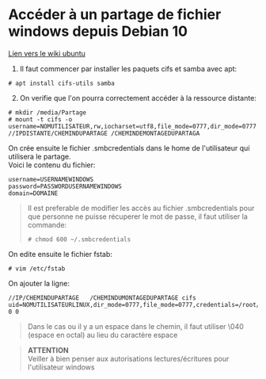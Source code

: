 # Accéder à un partage de fichier windows depuis Debian 10


[Lien vers le wiki ubuntu](https://doc.ubuntu-fr.org/tutoriel/monterpartagewindows)


1. Il faut commencer par installer les paquets cifs et samba avec apt:
```
# apt install cifs-utils samba
```

2. On verifie que l'on pourra correctement accéder à la ressource distante:
```
# mkdir /media/Partage
# mount -t cifs -o username=NOMUTILISATEUR,rw,iocharset=utf8,file_mode=0777,dir_mode=0777 //IPDISTANTE/CHEMINDUPARTAGE /CHEMINDEMONTAGEDUPARTAGA
```

On crée ensuite le fichier .smbcredentials dans le home de l'utilisateur qui utilisera le partage.  
Voici le contenu du fichier:  
```
username=USERNAMEWINDOWS
password=PASSWORDUSERNAMEWINDOWS
domain=DOMAINE
```

> Il est preferable de modifier les accès au fichier .smbcredentials pour que personne ne puisse récuperer le mot de passe, il faut utiliser la commande:
> ```
> # chmod 600 ~/.smbcredentials
> ```


On edite ensuite le fichier fstab:  
```
# vim /etc/fstab
```
On ajouter la ligne:
```
//IP/CHEMINDUPARTAGE   /CHEMINDUMONTAGEDUPARTAGE cifs  uid=NOMUTILISATEURLINUX,dir_mode=0777,file_mode=0777,credentials=/root/.smbcredentials,iocharset=utf8 0 0
```
> Dans le cas ou il y a un espace dans le chemin, il faut utiliser \040 (espace en octal) au lieu du caractère espace

> **ATTENTION**  
> Veiller à bien penser aux autorisations lectures/écritures pour l'utilisateur windows